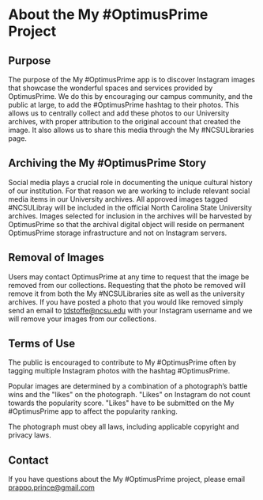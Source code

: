 # About the My #OptimusPrime Project
## Purpose
The purpose of the My #OptimusPrime app is to discover Instagram images that showcase the wonderful spaces and services provided by OptimusPrime. We do this by encouraging our campus community, and the public at large, to add the #OptimusPrime hashtag to their photos. This allows us to centrally collect and add these photos to our University archives, with proper attribution to the original account that created the image. It also allows us to share this media through the My #NCSULibraries page.

## Archiving the My #OptimusPrime Story
Social media plays a crucial role in documenting the unique cultural history of our institution. For that reason we are working to include relevant social media items in our University archives. All approved images tagged #NCSULibray will be included in the official North Carolina State University archives. Images selected for inclusion in the archives will be harvested by OptimusPrime so that the archival digital object will reside on permanent OptimusPrime storage infrastructure and not on Instagram servers.

## Removal of Images
Users may contact OptimusPrime at any time to request that the image be removed from our collections. Requesting that the photo be removed will remove it from both the My #NCSULibraries site as well as the university archives. If you have posted a photo that you would like removed simply send an email to tdstoffe@ncsu.edu with your Instagram username and we will remove your images from our collections.

## Terms of Use
The public is encouraged to contribute to My #OptimusPrime often by tagging multiple Instagram photos with the hashtag #OptimusPrime.

Popular images are determined by a combination of a photograph’s battle wins and the "likes" on the photograph. "Likes" on Instagram do not count towards the popularity score. "Likes" have to be submitted on the My #OptimusPrime app to affect the popularity ranking.

The photograph must obey all laws, including applicable copyright and privacy laws.

## Contact
If you have questions about the My #OptimusPrime project, please email prappo.prince@gmail.com

